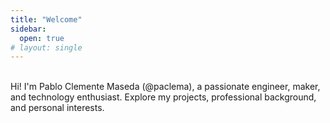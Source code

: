 ```yaml
---
title: "Welcome"
sidebar:
  open: true
# layout: single
---
```


<script>
window.location.href = "/about/";
</script>

<br>
Hi! I'm Pablo Clemente Maseda (@paclema), a passionate engineer, maker, and technology enthusiast.  
Explore my projects, professional background, and personal interests.